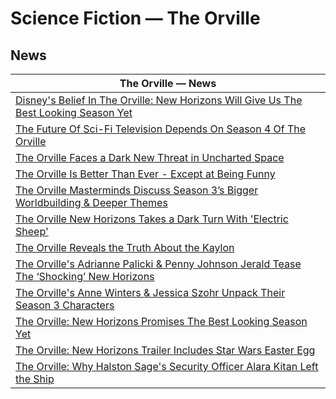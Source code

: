 # Science Fiction — The Orville 

## News

| The Orville — News |
|---|
| [Disney's Belief In The Orville: New Horizons Will Give Us The Best Looking Season Yet](https://www.cbr.com/the-orville-new-horizons-disney-fox/ ) |
| [The Future Of Sci-Fi Television Depends On Season 4 Of The Orville](https://www.cbr.com/the-orville-season4-sci-fi-tv-future-hulu/ ) |
| [The Orville Faces a Dark New Threat in Uncharted Space](https://www.cbr.com/the-orville-threat-uncharted-space-hulu/ ) |
| [The Orville Is Better Than Ever - Except at Being Funny](https://www.cbr.com/the-orville-star-trek-fun-hulu/ ) |
| [The Orville Masterminds Discuss Season 3’s Bigger Worldbuilding & Deeper Themes](https://www.cbr.com/the-orville-brannon-braga-david-goodman-jon-cassar-interview/ ) |
| [The Orville New Horizons Takes a Dark Turn With 'Electric Sheep'](https://www.cbr.com/orville-new-horizons-electric-sheep-dark-turn/ ) |
| [The Orville Reveals the Truth About the Kaylon](https://www.cbr.com/orville-kaylon-truth-reveal-hulu/ ) |
| [The Orville's Adrianne Palicki & Penny Johnson Jerald Tease The ‘Shocking’ New Horizons](https://www.cbr.com/the-orville-adrianne-palicki-penny-johnson-jerald-interview/ ) |
| [The Orville's Anne Winters & Jessica Szohr Unpack Their Season 3 Characters](https://www.cbr.com/the-orville-anne-winters-jessica-szohr-interview/ ) |
| [The Orville: New Horizons Promises The Best Looking Season Yet](https://www.cbr.com/the-orville-new-horizons-disney-fox/ ) |
| [The Orville: New Horizons Trailer Includes Star Wars Easter Egg](https://www.cbr.com/the-orville-new-horizons-season-3-trailer-star-wars-easter-egg/ ) |
| [The Orville: Why Halston Sage's Security Officer Alara Kitan Left the Ship](https://www.cbr.com/the-orville-why-halston-sage-alara-kitan-left/ ) |

